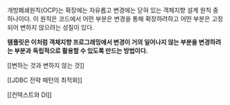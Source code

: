 
개방폐쇄원칙(OCP)는 확장에는 자유롭고 변경에는 닫혀 있는 객체지향 설계 원칙 중 하나이다.
이 원칙은 코드에서 어떤 부분은 변경을 통해 확장하려하고 어떤 부분은 고정되어 변하지 않으려는 성질이 있다.

**템플릿은 이처럼 객체지향 프로그래밍에서 변경이 거의 일어나지 않는 부분을 변경하려는 부분과**
**독립적으로 활용할 수 있도록 만드는 방법이다.**


[[변하는 것과 변하지 않는 것]]

[[JDBC 전략 패턴의 최적화]]

[[컨텍스트와 DI]]